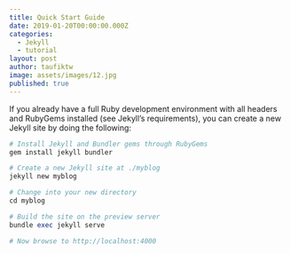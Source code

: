 ```yaml
---
title: Quick Start Guide
date: 2019-01-20T00:00:00.000Z
categories:
  - Jekyll
  - tutorial
layout: post
author: taufiktw
image: assets/images/12.jpg
published: true
---
```


If you already have a full Ruby development environment with all headers and RubyGems installed (see Jekyll’s requirements), you can create a new Jekyll site by doing the following:

```ruby
# Install Jekyll and Bundler gems through RubyGems
gem install jekyll bundler

# Create a new Jekyll site at ./myblog
jekyll new myblog

# Change into your new directory
cd myblog

# Build the site on the preview server
bundle exec jekyll serve

# Now browse to http://localhost:4000
```
